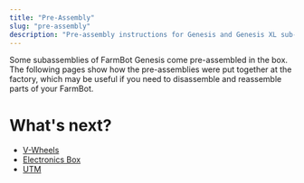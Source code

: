 ```yaml
---
title: "Pre-Assembly"
slug: "pre-assembly"
description: "Pre-assembly instructions for Genesis and Genesis XL sub-assemblies :wrench: :gear:"
---
```


Some subassemblies of FarmBot Genesis come pre-assembled in the box. The following pages show how the pre-assemblies were put together at the factory, which may be useful if you need to disassemble and reassemble parts of your FarmBot.

# What's next?

 * [V-Wheels](pre-assembly/v-wheels.md)
 * [Electronics Box](pre-assembly/electronics-box.md)
 * [UTM](pre-assembly/utm.md)
